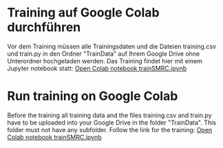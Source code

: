 # Training auf Google Colab durchführen
Vor dem Training müssen alle Trainingsdaten und die Dateien training.csv und train.py in den Ordner "TrainData" auf Ihrem Google Drive ohne Unterordner hochgeladen werden. 
Das Training findet hier mit einem Jupyter notebook statt: [Open Colab notebook trainSMRC.ipynb](https://colab.research.google.com/github/robodhhb/Smart-Modelrailway-Cam/blob/main/20_Example_Training/30_Training/trainSMRC.ipynb)

# Run training on Google Colab
Before the training all training data and the files training.csv and train.py have to be uploaded into your Google Drive in the folder "TrainData". This folder must not have any subfolder. 
Follow the link for the training: [Open Colab notebook trainSMRC.ipynb](https://colab.research.google.com/github/robodhhb/Smart-Modelrailway-Cam/blob/main/20_Example_Training/30_Training/trainSMRC.ipynb)

